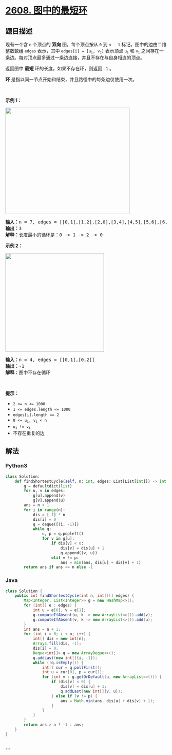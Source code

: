 # [2608. 图中的最短环](https://leetcode-cn.com/problems/shortest-cycle-in-a-graph)



## 题目描述

<!-- 这里写题目描述 -->

<p>现有一个含 <code>n</code> 个顶点的 <strong>双向</strong> 图，每个顶点按从 <code>0</code> 到 <code>n - 1</code> 标记。图中的边由二维整数数组 <code>edges</code> 表示，其中 <code>edges[i] = [u<sub>i</sub>, v<sub>i</sub>]</code> 表示顶点 <code>u<sub>i</sub></code> 和 <code>v<sub>i</sub></code> 之间存在一条边。每对顶点最多通过一条边连接，并且不存在与自身相连的顶点。</p>

<p>返回图中 <strong>最短</strong> 环的长度。如果不存在环，则返回 <code>-1</code> 。</p>

<p><strong>环</strong> 是指以同一节点开始和结束，并且路径中的每条边仅使用一次。</p>

<p>&nbsp;</p>

<p><strong>示例 1：</strong></p>
<img alt="" src="https://assets.leetcode.com/uploads/2023/01/04/cropped.png" style="width: 387px; height: 331px;">
<pre><strong>输入：</strong>n = 7, edges = [[0,1],[1,2],[2,0],[3,4],[4,5],[5,6],[6,3]]
<strong>输出：</strong>3
<strong>解释：</strong>长度最小的循环是：0 -&gt; 1 -&gt; 2 -&gt; 0 
</pre>

<p><strong>示例 2：</strong></p>
<img alt="" src="https://assets.leetcode.com/uploads/2023/01/04/croppedagin.png" style="width: 307px; height: 307px;">
<pre><strong>输入：</strong>n = 4, edges = [[0,1],[0,2]]
<strong>输出：</strong>-1
<strong>解释：</strong>图中不存在循环
</pre>

<p>&nbsp;</p>

<p><strong>提示：</strong></p>

<ul>
	<li><code>2 &lt;= n &lt;= 1000</code></li>
	<li><code>1 &lt;= edges.length &lt;= 1000</code></li>
	<li><code>edges[i].length == 2</code></li>
	<li><code>0 &lt;= u<sub>i</sub>, v<sub>i</sub> &lt; n</code></li>
	<li><code>u<sub>i</sub> != v<sub>i</sub></code></li>
	<li>不存在重复的边</li>
</ul>


## 解法

<!-- 这里可写通用的实现逻辑 -->

<!-- tabs:start -->

### **Python3**

<!-- 这里可写当前语言的特殊实现逻辑 -->

```python
class Solution:
    def findShortestCycle(self, n: int, edges: List[List[int]]) -> int:
        g = defaultdict(list)
        for u, v in edges:
            g[u].append(v)
            g[v].append(u)
        ans = n + 1
        for i in range(n):
            dis = [-1] * n
            dis[i] = 0
            q = deque([(i, -1)])
            while q:
                u, p = q.popleft()
                for v in g[u]:
                    if dis[v] < 0:
                        dis[v] = dis[u] + 1
                        q.append((v, u))
                    elif v != p:
                        ans = min(ans, dis[u] + dis[v] + 1)
        return ans if ans <= n else -1
```

### **Java**

<!-- 这里可写当前语言的特殊实现逻辑 -->

```java
class Solution {
    public int findShortestCycle(int n, int[][] edges) {
        Map<Integer, List<Integer>> g = new HashMap<>();
        for (int[] e : edges) {
            int u = e[0], v = e[1];
            g.computeIfAbsent(u, k -> new ArrayList<>()).add(v);
            g.computeIfAbsent(v, k -> new ArrayList<>()).add(u);
        }
        int ans = n + 1;
        for (int i = 0; i < n; i++) {
            int[] dis = new int[n];
            Arrays.fill(dis, -1);
            dis[i] = 0;
            Deque<int[]> q = new ArrayDeque<>();
            q.addLast(new int[]{i, -1});
            while (!q.isEmpty()) {
                int[] cur = q.pollFirst();
                int u = cur[0], p = cur[1];
                for (int v : g.getOrDefault(u, new ArrayList<>())) {
                    if (dis[v] < 0) {
                        dis[v] = dis[u] + 1;
                        q.addLast(new int[]{v, u});
                    } else if (v != p) {
                        ans = Math.min(ans, dis[u] + dis[v] + 1);
                    }
                }
            }
        }
        return ans > n ? -1 : ans;
    }
}
```

### **...**

```

```

<!-- tabs:end -->
